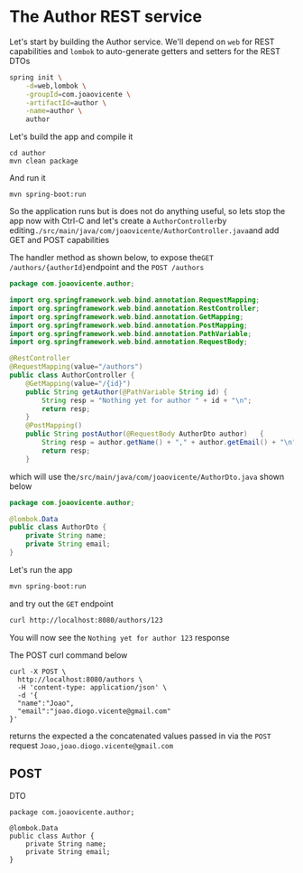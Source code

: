 # The Author REST service

Let's start by building the Author service. We'll depend on `web` for REST capabilities and `lombok` to auto-generate getters and setters for the REST DTOs

```bash
spring init \
    -d=web,lombok \
    -groupId=com.joaovicente \
    -artifactId=author \
    -name=author \
    author
```

Let's build the app and compile it

```
cd author
mvn clean package
```

And run it

```
mvn spring-boot:run
```

So the application runs but is does not do anything useful, so lets stop the app now with Ctrl-C and let's create a `AuthorController`by editing`./src/main/java/com/joaovicente/AuthorController.java`and add GET and POST capabilities

The handler method as shown below, to expose the`GET /authors/{authorId}`endpoint and the `POST /authors`

```java
package com.joaovicente.author;

import org.springframework.web.bind.annotation.RequestMapping;
import org.springframework.web.bind.annotation.RestController;
import org.springframework.web.bind.annotation.GetMapping;
import org.springframework.web.bind.annotation.PostMapping;
import org.springframework.web.bind.annotation.PathVariable;
import org.springframework.web.bind.annotation.RequestBody;

@RestController
@RequestMapping(value="/authors")
public class AuthorController {
    @GetMapping(value="/{id}")
    public String getAuthor(@PathVariable String id) {
        String resp = "Nothing yet for author " + id + "\n";
        return resp;
    }
    @PostMapping()
    public String postAuthor(@RequestBody AuthorDto author)   {    
        String resp = author.getName() + "," + author.getEmail() + "\n";
        return resp;
    }
```

which will use the`/src/main/java/com/joaovicente/AuthorDto.java` shown below

```java
package com.joaovicente.author;

@lombok.Data
public class AuthorDto {
    private String name;
    private String email;
}
```

Let's run the app

```bash
mvn spring-boot:run
```

and try out the `GET` endpoint

```bash
curl http://localhost:8080/authors/123
```

You will now see the `Nothing yet for author 123` response

The  POST curl command below

```
curl -X POST \
  http://localhost:8080/authors \
  -H 'content-type: application/json' \
  -d '{
  "name":"Joao",
  "email":"joao.diogo.vicente@gmail.com"
}'
```

returns the expected a the concatenated values passed in via the `POST` request `Joao,joao.diogo.vicente@gmail.com` 

## POST

DTO

```
package com.joaovicente.author;

@lombok.Data
public class Author {
    private String name;
    private String email;
}
```



